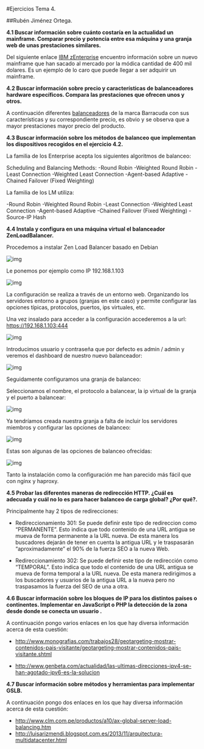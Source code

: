 #Ejercicios Tema 4.

##Rubén Jiménez Ortega.

**4.1 Buscar información sobre cuánto costaría en la actualidad un mainframe. Comparar precio y potencia entre esa máquina y una granja web de unas prestaciones similares.**

Del siguiente enlace [IBM zEnterprise](http://www.inservice.com.ar/ibm-lanza-el-servidor-mainframe-zenterprise-mas-escalable-de-la-historia/) encuentro información sobre un nuevo mainframe que han sacado al mercado por la módica cantidad de 400 mil dolares. Es un ejemplo de lo caro que puede llegar a ser adquirir un mainframe. 

**4.2 Buscar información sobre precio y características de balanceadores hardware específicos. Compara las prestaciones que ofrecen unos y otros.**

A continuación diferentes [balanceadores](http://kemptechnologies.com/es/server-load-balancing-appliances/product-matrix.html) de la marca Barracuda con sus características y su correspondiente precio, es obvio y se observa que a mayor prestaciones mayor precio del producto. 

**4.3 Buscar información sobre los métodos de balanceo que implementan los dispositivos recogidos en el ejercicio 4.2.**

La familia de los Enterprise acepta los siguientes algoritmos de balanceo:

Scheduling and Balancing Methods: -Round Robin -Weighted Round Robin -Least Connection -Weighted Least Connection -Agent-based Adaptive -Chained Failover (Fixed Weighting)

La familia de los LM utiliza:

-Round Robin -Weighted Round Robin -Least Connection -Weighted Least Connection -Agent-based Adaptive -Chained Failover (Fixed Weighting) -Source-IP Hash

**4.4 Instala y configura en una máquina virtual el balanceador ZenLoadBalancer.**

Procedemos a instalar Zen Load Balancer basado en Debian

![img](https://github.com/rubenjo7/SWAP/blob/master/Ejercicios%20Clase/Ejercicio%204.4/1.PNG)

Le ponemos por ejemplo como IP 192.168.1.103

![img](https://github.com/rubenjo7/SWAP/blob/master/Ejercicios%20Clase/Ejercicio%204.4/2.PNG)

La configuración se realiza a través de un entorno web. Organizando los servidores entorno a grupos (granjas en este caso) y permite configurar las opciones típicas, protocolos, puertos, ips virtuales, etc.

Una vez insalado para acceder a la configuración accederemos a la url: https://192.168.1.103:444

![img](https://github.com/rubenjo7/SWAP/blob/master/Ejercicios%20Clase/Ejercicio%204.4/3.PNG)

Introducimos usuario y contraseña que por defecto es admin / admin y veremos el dashboard de nuestro nuevo balanceador:

![img](https://github.com/rubenjo7/SWAP/blob/master/Ejercicios%20Clase/Ejercicio%204.4/4.PNG)

Seguidamente configuramos una granja de balanceo:

Seleccionamos el nombre, el protocolo a balancear, la ip virtual de la granja y el puerto a balancear:

![img](https://github.com/rubenjo7/SWAP/blob/master/Ejercicios%20Clase/Ejercicio%204.4/5.PNG)

Ya tendríamos creada nuestra granja a falta de incluir los servidores miembros y configurar las opciones de balanceo:

![img](https://github.com/rubenjo7/SWAP/blob/master/Ejercicios%20Clase/Ejercicio%204.4/6.PNG)

Estas son algunas de las opciones de balanceo ofrecidas:

![img](https://github.com/rubenjo7/SWAP/blob/master/Ejercicios%20Clase/Ejercicio%204.4/7.PNG)


Tanto la instalación como la configuración me han parecido más fácil que con nginx y haproxy.


**4.5 Probar las diferentes maneras de redirección HTTP. ¿Cuál es adecuada y cuál no lo es para hacer balanceo de carga global? ¿Por qué?.**

Principalmente hay 2 tipos de redirecciones:

* Redireccionamiento 301: Se puede definir este tipo de redireccion como “PERMANENTE”. Esto indica que todo contenido de una URL antigua se mueva de forma permanente a la URL nueva. De esta manera los buscadores dejarán de tener en cuenta la antigua URL y le traspasarán “aproximadamente” el 90% de la fuerza SEO a la nueva Web.

* Redireccionamiento 302: Se puede definir este tipo de redirección como “TEMPORAL”. Esto indica que todo el contenido de una URL antigua se mueva de forma temporal a la URL nueva. De esta manera redirigimos a los buscadores y usuarios de la antigua URL a la nueva pero no traspasamos la fuerza del SEO de una a otra.

**4.6 Buscar información sobre los bloques de IP para los distintos países o continentes. Implementar en JavaScript o PHP la detección de la zona desde donde se conecta un usuario .**

A continuación pongo varios enlaces en los que hay diversa información acerca de esta cuestión:

* http://www.monografias.com/trabajos28/geotargeting-mostrar-contenidos-pais-visitante/geotargeting-mostrar-contenidos-pais-visitante.shtml

* http://www.genbeta.com/actualidad/las-ultimas-direcciones-ipv4-se-han-agotado-ipv6-es-la-solucion


**4.7 Buscar información sobre métodos y herramientas para implementar GSLB.**

A continuación pongo dos enlaces en los que hay diversa información acerca de esta cuestión:

* http://www.clm.com.pe/productos/a10/ax-global-server-load-balancing.htm
* http://luisarizmendi.blogspot.com.es/2013/11/arquitectura-multidatacenter.html